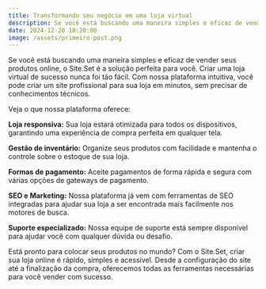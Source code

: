 ```yaml
---
title: Transformando seu negócio em uma loja virtual
description: Se você está buscando uma maneira simples e eficaz de vender seus produtos online, o Site.Set é a solução perfeita para você.
date: 2024-12-20 10:20:00
image: /assets/primeiro-post.png
---
```


Se você está buscando uma maneira simples e eficaz de vender seus produtos online, o Site.Set é a solução perfeita para você. Criar uma loja virtual de sucesso nunca foi tão fácil. Com nossa plataforma intuitiva, você pode criar um site profissional para sua loja em minutos, sem precisar de conhecimentos técnicos.

Veja o que nossa plataforma oferece:

**Loja responsiva:** Sua loja estará otimizada para todos os dispositivos, garantindo uma experiência de compra perfeita em qualquer tela.

**Gestão de inventário:** Organize seus produtos com facilidade e mantenha o controle sobre o estoque de sua loja.

**Formas de pagamento:** Aceite pagamentos de forma rápida e segura com várias opções de gateways de pagamento.

**SEO e Marketing:** Nossa plataforma já vem com ferramentas de SEO integradas para ajudar sua loja a ser encontrada mais facilmente nos motores de busca.

**Suporte especializado:** Nossa equipe de suporte está sempre disponível para ajudar você com qualquer dúvida ou desafio.

Está pronto para colocar seus produtos no mundo? Com o Site.Set, criar sua loja online é rápido, simples e acessível. Desde a configuração do site até a finalização da compra, oferecemos todas as ferramentas necessárias para você vender com sucesso.
